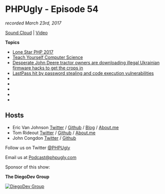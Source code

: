 # PHPUgly - Episode 54
*recorded March 23rd, 2017*

[Sound Cloud](https://soundcloud.com/phpugly/episode54) | 
[Video](https://youtu.be/CrRHPGPiJso)

**Topics**
* [Lone Star PHP 2017](https://ti.to/lone-star-php/lone-star-php-2017)
* [Teach Yourself Computer Science](https://teachyourselfcs.com/)
* [Desperate John Deere tractor owners are downloading illegal Ukrainian firmware hacks to get the crops in](http://boingboing.net/2017/03/22/make-hay-while-the-sun-shines.html)
* [LastPass hit by password stealing and code execution vulnerabilities](http://www.zdnet.com/article/lastpass-hit-by-password-stealing-and-code-execution-vulnerabilities/)
* []()
* []()
* []()
* []()
* []()


## Hosts
* Eric Van Johnson [Twitter](https://twitter.com/shocm) / [Github](https://github.com/ericvanjohnson/) / [Blog](https://www.shocm.com) / [About.me](https://about.me/shocm) 
* Tom Rideout [Twitter](https://twitter.com/realrideout) / [Github](https://github.com/trideout/) / [About.me](https://about.me/thomasrideout)
* John Congdon [Twitter](https://twitter.com/johncongdon) / [Github](https://github.com/johncongdon) 

Follow us on Twitter [@PHPUgly](https://twitter.com/phpugly) 

Email us at [Podcast@phpugly.com](mailto:Podcast@phpugly.com)

Sponsor of this show:

**The DiegoDev Group**

[![DiegoDev Group](https://www.diegodev.com/img/diegodevgroup.png "Logo DiegoDev Group")](https://www.diegodev.com)

